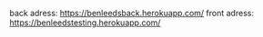 back adress: https://benleedsback.herokuapp.com/
front adress: https://benleedstesting.herokuapp.com/
